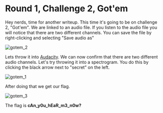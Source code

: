 # Round 1, Challenge 2, Got'em
Hey nerds, time for another writeup. This time it's going to be on challenge 2, "Got'em". We are linked to an audio file. If you listen to the audio file you will notice that there are two different channels. You can save the file by right-clicking and selecting "Save audio as" 

![gotem_2](https://user-images.githubusercontent.com/14042786/56686668-1d0e8b80-669a-11e9-957d-63dfda003a4b.png)

Lets throw it into [Audacity](https://www.audacityteam.org/). We can now confirm that there are two different audio channels. Let's try throwing it into a spectrogram. You do this by clicking the black arrow next to "secret" on the left. 

![gotem_1](https://user-images.githubusercontent.com/14042786/56686919-b63da200-669a-11e9-937c-5e251a404450.png)

After doing that we get our flag. 

![gotem_3](https://user-images.githubusercontent.com/14042786/56686969-db321500-669a-11e9-9ad4-a4e81eef5449.png)

The flag is **cAn_y0u_hEaR_m3_n0w?**
